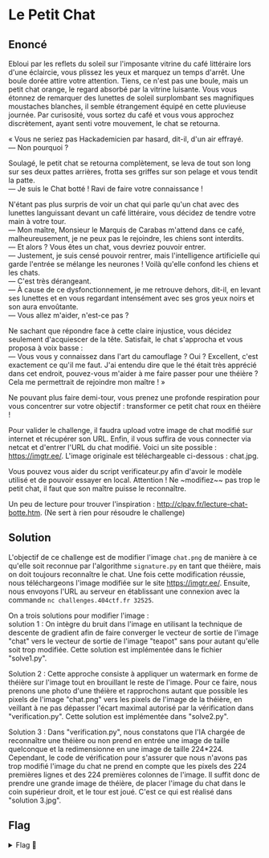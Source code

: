 # Le Petit Chat

## Enoncé

Ebloui par les reflets du soleil sur l'imposante vitrine du café littéraire lors d'une éclaircie, vous plissez les yeux et marquez un temps d'arrêt. Une boule dorée attire votre attention. Tiens, ce n'est pas une boule, mais un petit chat orange, le regard absorbé par la vitrine luisante. Vous vous étonnez de remarquer des lunettes de soleil surplombant ses magnifiques moustaches blanches, il semble étrangement équipé en cette pluvieuse journée. Par curisosité, vous sortez du café et vous vous approchez discrètement, ayant senti votre mouvement, le chat se retourna.

« Vous ne seriez pas Hackademicien par hasard, dit-il, d'un air effrayé.   
— Non pourquoi ?   

Soulagé, le petit chat se retourna complètement, se leva de tout son long sur ses deux pattes arrières, frotta ses griffes sur son pelage et vous tendit la patte.   
— Je suis le Chat botté ! Ravi de faire votre connaissance !   

N'étant pas plus surpris de voir un chat qui parle qu'un chat avec des lunettes languissant devant un café littéraire, vous décidez de tendre votre main à votre tour.   
— Mon maître, Monsieur le Marquis de Carabas m'attend dans ce café, malheureusement, je ne peux pas le rejoindre, les chiens sont interdits.   
— Et alors ? Vous êtes un chat, vous devriez pouvoir entrer.   
— Justement, je suis censé pouvoir rentrer, mais l'intelligence artificielle qui garde l'entrée se mélange les neurones ! Voilà qu'elle confond les chiens et les chats.   
— C'est très dérangeant.   
— À cause de ce dysfonctionnement, je me retrouve dehors, dit-il, en levant ses lunettes et en vous regardant intensément avec ses gros yeux noirs et son aura envoûtante.   
— Vous allez m'aider, n'est-ce pas ?

Ne sachant que répondre face à cette claire injustice, vous décidez seulement d'acquiescer de la tête. Satisfait, le chat s'approcha et vous proposa à voix basse :   
— Vous vous y connaissez dans l'art du camouflage ? Oui ? Excellent, c'est exactement ce qu'il me faut. J'ai entendu dire que le thé était très apprécié dans cet endroit, pouvez-vous m'aider à me faire passer pour une théière ? Cela me permettrait de rejoindre mon maître ! »

Ne pouvant plus faire demi-tour, vous prenez une profonde respiration pour vous concentrer sur votre objectif : transformer ce petit chat roux en théière !

Pour valider le challenge, il faudra upload votre image de chat modifié sur internet et récupérer son URL. Enfin, il vous suffira de vous connecter via netcat et d'entrer l'URL du chat modifié. Voici un site possible : https://imgtr.ee/. L'image originale est téléchargeable ci-dessous : chat.jpg.

Vous pouvez vous aider du script verificateur.py afin d'avoir le modèle utilisé et de pouvoir essayer en local. Attention ! Ne ~modifiez~~ pas trop le petit chat, il faut que son maître puisse le reconnaître.

Un peu de lecture pour trouver l'inspiration : http://clpav.fr/lecture-chat-botte.htm. (Ne sert à rien pour résoudre le challenge)


## Solution

L'objectif de ce challenge est de modifier l'image `chat.png` de manière à ce qu'elle soit reconnue par l'algorithme `signature.py` en tant que théière, mais on doit toujours reconnaître le chat. Une fois cette modification réussie, nous téléchargeons l'image modifiée sur le site https://imgtr.ee/. Ensuite, nous envoyons l'URL au serveur en établissant une connexion avec la commande `nc challenges.404ctf.fr 32525`.

On a trois solutions pour modifier l'image :   
solution 1 : On intègre du bruit dans l'image en utilisant la technique de descente de gradient afin de faire converger le vecteur de sortie de l'image "chat" vers le vecteur de sortie de l'image "teapot" sans pour autant qu'elle soit trop modifiée. Cette solution est implémentée dans le fichier "solve1.py".

Solution 2 : Cette approche consiste à appliquer un watermark en forme de théière sur l'image tout en brouillant le reste de l'image. Pour ce faire, nous prenons une photo d'une théière et rapprochons autant que possible les pixels de l'image "chat.png" vers les pixels de l'image de la théière, en veillant à ne pas dépasser l'écart maximal autorisé par la vérification dans "verification.py". Cette solution est implémentée dans "solve2.py".

Solution 3 : Dans "verification.py", nous constatons que l'IA chargée de reconnaître une théière ou non prend en entrée une image de taille quelconque et la redimensionne en une image de taille 224*224. Cependant, le code de vérification pour s'assurer que nous n'avons pas trop modifié l'image du chat ne prend en compte que les pixels des 224 premières lignes et des 224 premières colonnes de l'image. Il suffit donc de prendre une grande image de théière, de placer l'image du chat dans le coin supérieur droit, et le tour est joué. C'est ce qui est réalisé dans "solution 3.jpg".


## Flag

<details>
<summary> Flag 🚩</summary>

```
404CTF{qU3l_M4n1f1qu3_the13R3_0r4ng3}
```